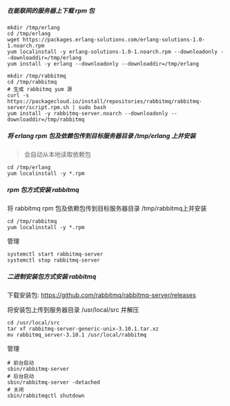 ##### 在能联网的服务器上下载 rpm 包

```
mkdir /tmp/erlang
cd /tmp/erlang
wget https://packages.erlang-solutions.com/erlang-solutions-1.0-1.noarch.rpm
yum localinstall -y erlang-solutions-1.0-1.noarch.rpm --downloadonly --downloaddir=/tmp/erlang
yum install -y erlang --downloadonly --downloaddir=/tmp/erlang

mkdir /tmp/rabbitmq
cd /tmp/rabbitmq
# 生成 rabbitmq yum 源
curl -s https://packagecloud.io/install/repositories/rabbitmq/rabbitmq-server/script.rpm.sh | sudo bash
yum install -y rabbitmq-server.noarch --downloadonly --downloaddir=/tmp/rabbitmq
```

##### 将 erlang rpm 包及依赖包传到目标服务器目录 /tmp/erlang 上并安装

> 会自动从本地读取依赖包

```
cd /tmp/erlang
yum localinstall -y *.rpm
```

##### rpm 包方式安装 rabbitmq

将 rabbitmq rpm 包及依赖包传到目标服务器目录 /tmp/rabbitmq上并安装

```
cd /tmp/rabbitmq
yum localinstall -y *.rpm
```

管理

```
systemctl start rabbitmq-server
systemctl stop rabbitmq-server
```

##### 二进制安装包方式安装 rabbitmq

下载安装包: https://github.com/rabbitmq/rabbitmq-server/releases

将安装包上传到服务器目录 /usr/local/src 并解压

```
cd /usr/local/src
tar xf rabbitmq-server-generic-unix-3.10.1.tar.xz
mv rabbitmq_server-3.10.1 /usr/local/rabbitmq
```

管理

```
# 前台启动
sbin/rabbitmq-server
# 后台启动
sbin/rabbitmq-server -detached
# 关闭
sbin/rabbitmqctl shutdown
```



